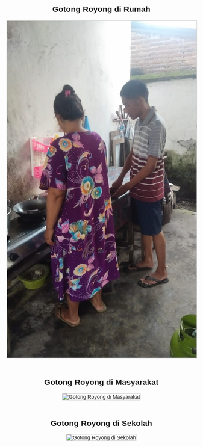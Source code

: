 <!DOCTYPE html>
<html lang="id">
<head>
    <meta charset="UTF-8">
    <meta name="viewport" content="width=device-width, initial-scale=1.0">
    <title>Gotong Royong</title>
    <style>
        body {
            font-family: Arial, sans-serif;
            margin: 20px;
        }
        .container {
            display: flex;
            flex-direction: column;
            align-items: center;
            gap: 20px;
        }
        img {
            max-width: 100%;
            height: auto;
            border: 1px solid #ccc;
        }
        .section {
            text-align: center;
        }
    </style>
</head>
<body>
    <div class="container">
        <div class="section">
            <h2>Gotong Royong di Rumah</h2>
            <img src="1.jpg.jpg" alt="Gotong Royong di Rumah">
        </div>
        <div class="section">
            <h2>Gotong Royong di Masyarakat</h2>
            <img src="2.jpg" alt="Gotong Royong di Masyarakat">
        </div>
        <div class="section">
            <h2>Gotong Royong di Sekolah</h2>
            <img src="3.jpg" alt="Gotong Royong di Sekolah">
        </div>
    </div>
</body>
</html>
